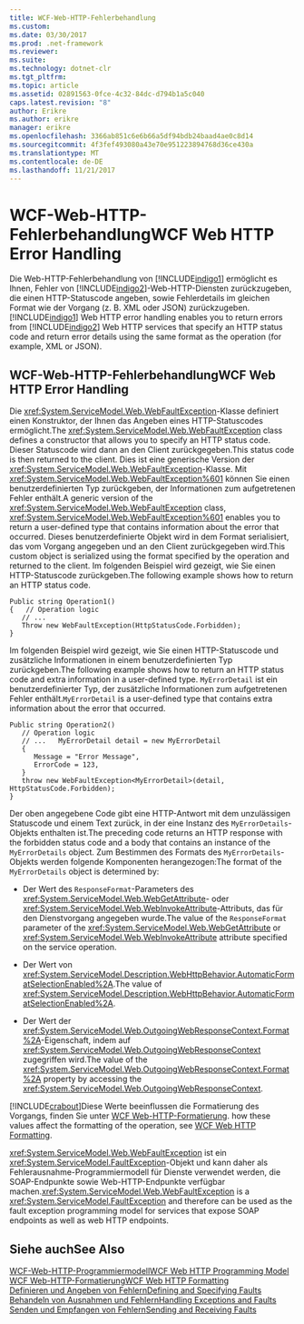 ```yaml
---
title: WCF-Web-HTTP-Fehlerbehandlung
ms.custom: 
ms.date: 03/30/2017
ms.prod: .net-framework
ms.reviewer: 
ms.suite: 
ms.technology: dotnet-clr
ms.tgt_pltfrm: 
ms.topic: article
ms.assetid: 02891563-0fce-4c32-84dc-d794b1a5c040
caps.latest.revision: "8"
author: Erikre
ms.author: erikre
manager: erikre
ms.openlocfilehash: 3366ab851c6e6b66a5df94bdb24baad4ae0c8d14
ms.sourcegitcommit: 4f3fef493080a43e70e951223894768d36ce430a
ms.translationtype: MT
ms.contentlocale: de-DE
ms.lasthandoff: 11/21/2017
---
```

# <a name="wcf-web-http-error-handling"></a><span data-ttu-id="78c18-102">WCF-Web-HTTP-Fehlerbehandlung</span><span class="sxs-lookup"><span data-stu-id="78c18-102">WCF Web HTTP Error Handling</span></span>
<span data-ttu-id="78c18-103">Die Web-HTTP-Fehlerbehandlung von [!INCLUDE[indigo1](../../../../includes/indigo1-md.md)] ermöglicht es Ihnen, Fehler von [!INCLUDE[indigo2](../../../../includes/indigo2-md.md)]-Web-HTTP-Diensten zurückzugeben, die einen HTTP-Statuscode angeben, sowie Fehlerdetails im gleichen Format wie der Vorgang (z. B. XML oder JSON) zurückzugeben.</span><span class="sxs-lookup"><span data-stu-id="78c18-103">[!INCLUDE[indigo1](../../../../includes/indigo1-md.md)] Web HTTP error handling enables you to return errors from [!INCLUDE[indigo2](../../../../includes/indigo2-md.md)] Web HTTP services that specify an HTTP status code and return error details using the same format as the operation (for example, XML or JSON).</span></span>  
  
## <a name="wcf-web-http-error-handling"></a><span data-ttu-id="78c18-104">WCF-Web-HTTP-Fehlerbehandlung</span><span class="sxs-lookup"><span data-stu-id="78c18-104">WCF Web HTTP Error Handling</span></span>  
 <span data-ttu-id="78c18-105">Die <xref:System.ServiceModel.Web.WebFaultException>-Klasse definiert einen Konstruktor, der Ihnen das Angeben eines HTTP-Statuscodes ermöglicht.</span><span class="sxs-lookup"><span data-stu-id="78c18-105">The <xref:System.ServiceModel.Web.WebFaultException> class defines a constructor that allows you to specify an HTTP status code.</span></span> <span data-ttu-id="78c18-106">Dieser Statuscode wird dann an den Client zurückgegeben.</span><span class="sxs-lookup"><span data-stu-id="78c18-106">This status code is then returned to the client.</span></span> <span data-ttu-id="78c18-107">Dies ist eine generische Version der <xref:System.ServiceModel.Web.WebFaultException>-Klasse. Mit <xref:System.ServiceModel.Web.WebFaultException%601> können Sie einen benutzerdefinierten Typ zurückgeben, der Informationen zum aufgetretenen Fehler enthält.</span><span class="sxs-lookup"><span data-stu-id="78c18-107">A generic version of the <xref:System.ServiceModel.Web.WebFaultException> class, <xref:System.ServiceModel.Web.WebFaultException%601> enables you to return a user-defined type that contains information about the error that occurred.</span></span> <span data-ttu-id="78c18-108">Dieses benutzerdefinierte Objekt wird in dem Format serialisiert, das vom Vorgang angegeben und an den Client zurückgegeben wird.</span><span class="sxs-lookup"><span data-stu-id="78c18-108">This custom object is serialized using the format specified by the operation and returned to the client.</span></span> <span data-ttu-id="78c18-109">Im folgenden Beispiel wird gezeigt, wie Sie einen HTTP-Statuscode zurückgeben.</span><span class="sxs-lookup"><span data-stu-id="78c18-109">The following example shows how to return an HTTP status code.</span></span>  
  
```  
Public string Operation1()  
{   // Operation logic  
   // ...  
   Throw new WebFaultException(HttpStatusCode.Forbidden);  
}  
```  
  
 <span data-ttu-id="78c18-110">Im folgenden Beispiel wird gezeigt, wie Sie einen HTTP-Statuscode und zusätzliche Informationen in einem benutzerdefinierten Typ zurückgeben.</span><span class="sxs-lookup"><span data-stu-id="78c18-110">The following example shows how to return an HTTP status code and extra information in a user-defined type.</span></span> <span data-ttu-id="78c18-111">`MyErrorDetail` ist ein benutzerdefinierter Typ, der zusätzliche Informationen zum aufgetretenen Fehler enthält.</span><span class="sxs-lookup"><span data-stu-id="78c18-111">`MyErrorDetail` is a user-defined type that contains extra information about the error that occurred.</span></span>  
  
```  
Public string Operation2()  
   // Operation logic  
   // ...   MyErrorDetail detail = new MyErrorDetail  
   {  
      Message = "Error Message",  
      ErrorCode = 123,  
   }  
   throw new WebFaultException<MyErrorDetail>(detail, HttpStatusCode.Forbidden);  
}  
```  
  
 <span data-ttu-id="78c18-112">Der oben angegebene Code gibt eine HTTP-Antwort mit dem unzulässigen Statuscode und einem Text zurück, in der eine Instanz des `MyErrorDetails`-Objekts enthalten ist.</span><span class="sxs-lookup"><span data-stu-id="78c18-112">The preceding code returns an HTTP response with the forbidden status code and a body that contains an instance of the `MyErrorDetails` object.</span></span> <span data-ttu-id="78c18-113">Zum Bestimmen des Formats des `MyErrorDetails`-Objekts werden folgende Komponenten herangezogen:</span><span class="sxs-lookup"><span data-stu-id="78c18-113">The format of the `MyErrorDetails` object is determined by:</span></span>  
  
-   <span data-ttu-id="78c18-114">Der Wert des `ResponseFormat`-Parameters des <xref:System.ServiceModel.Web.WebGetAttribute>- oder <xref:System.ServiceModel.Web.WebInvokeAttribute>-Attributs, das für den Dienstvorgang angegeben wurde.</span><span class="sxs-lookup"><span data-stu-id="78c18-114">The value of the `ResponseFormat` parameter of the <xref:System.ServiceModel.Web.WebGetAttribute> or <xref:System.ServiceModel.Web.WebInvokeAttribute> attribute specified on the service operation.</span></span>  
  
-   <span data-ttu-id="78c18-115">Der Wert von <xref:System.ServiceModel.Description.WebHttpBehavior.AutomaticFormatSelectionEnabled%2A>.</span><span class="sxs-lookup"><span data-stu-id="78c18-115">The value of <xref:System.ServiceModel.Description.WebHttpBehavior.AutomaticFormatSelectionEnabled%2A>.</span></span>  
  
-   <span data-ttu-id="78c18-116">Der Wert der <xref:System.ServiceModel.Web.OutgoingWebResponseContext.Format%2A>-Eigenschaft, indem auf <xref:System.ServiceModel.Web.OutgoingWebResponseContext> zugegriffen wird.</span><span class="sxs-lookup"><span data-stu-id="78c18-116">The value of the <xref:System.ServiceModel.Web.OutgoingWebResponseContext.Format%2A> property by accessing the <xref:System.ServiceModel.Web.OutgoingWebResponseContext>.</span></span>  
  
 [!INCLUDE[crabout](../../../../includes/crabout-md.md)]<span data-ttu-id="78c18-117">Diese Werte beeinflussen die Formatierung des Vorgangs, finden Sie unter [WCF Web-HTTP-Formatierung](../../../../docs/framework/wcf/feature-details/wcf-web-http-formatting.md).</span><span class="sxs-lookup"><span data-stu-id="78c18-117"> how these values affect the formatting of the operation, see [WCF Web HTTP Formatting](../../../../docs/framework/wcf/feature-details/wcf-web-http-formatting.md).</span></span>  
  
 <span data-ttu-id="78c18-118"><xref:System.ServiceModel.Web.WebFaultException> ist ein <xref:System.ServiceModel.FaultException>-Objekt und kann daher als Fehlerausnahme-Programmiermodell für Dienste verwendet werden, die SOAP-Endpunkte sowie Web-HTTP-Endpunkte verfügbar machen.</span><span class="sxs-lookup"><span data-stu-id="78c18-118"><xref:System.ServiceModel.Web.WebFaultException> is a <xref:System.ServiceModel.FaultException> and therefore can be used as the fault exception programming model for services that expose SOAP endpoints as well as web HTTP endpoints.</span></span>  
  
## <a name="see-also"></a><span data-ttu-id="78c18-119">Siehe auch</span><span class="sxs-lookup"><span data-stu-id="78c18-119">See Also</span></span>  
 [<span data-ttu-id="78c18-120">WCF-Web-HTTP-Programmiermodell</span><span class="sxs-lookup"><span data-stu-id="78c18-120">WCF Web HTTP Programming Model</span></span>](../../../../docs/framework/wcf/feature-details/wcf-web-http-programming-model.md)  
 [<span data-ttu-id="78c18-121">WCF Web-HTTP-Formatierung</span><span class="sxs-lookup"><span data-stu-id="78c18-121">WCF Web HTTP Formatting</span></span>](../../../../docs/framework/wcf/feature-details/wcf-web-http-formatting.md)  
 [<span data-ttu-id="78c18-122">Definieren und Angeben von Fehlern</span><span class="sxs-lookup"><span data-stu-id="78c18-122">Defining and Specifying Faults</span></span>](../../../../docs/framework/wcf/defining-and-specifying-faults.md)  
 [<span data-ttu-id="78c18-123">Behandeln von Ausnahmen und Fehlern</span><span class="sxs-lookup"><span data-stu-id="78c18-123">Handling Exceptions and Faults</span></span>](../../../../docs/framework/wcf/extending/handling-exceptions-and-faults.md)  
 [<span data-ttu-id="78c18-124">Senden und Empfangen von Fehlern</span><span class="sxs-lookup"><span data-stu-id="78c18-124">Sending and Receiving Faults</span></span>](../../../../docs/framework/wcf/sending-and-receiving-faults.md)
